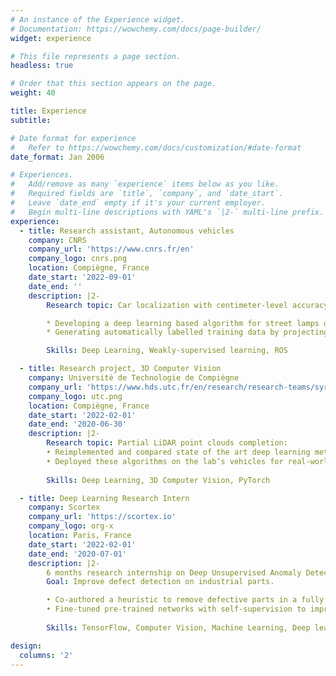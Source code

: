 ```yaml
---
# An instance of the Experience widget.
# Documentation: https://wowchemy.com/docs/page-builder/
widget: experience

# This file represents a page section.
headless: true

# Order that this section appears on the page.
weight: 40

title: Experience
subtitle:

# Date format for experience
#   Refer to https://wowchemy.com/docs/customization/#date-format
date_format: Jan 2006

# Experiences.
#   Add/remove as many `experience` items below as you like.
#   Required fields are `title`, `company`, and `date_start`.
#   Leave `date_end` empty if it's your current employer.
#   Begin multi-line descriptions with YAML's `|2-` multi-line prefix.
experience:
  - title: Research assistant, Autonomous vehicles
    company: CNRS
    company_url: 'https://www.cnrs.fr/en'
    company_logo: cnrs.png
    location: Compiègne, France
    date_start: '2022-09-01'
    date_end: ''
    description: |2-
        Research topic: Car localization with centimeter-level accuracy      

        * Developing a deep learning based algorithm for street lamps detection to determine the vehicle position on a map.
        * Generating automatically labelled training data by projecting the poles from a map into the vehicle frame.

        Skills: Deep Learning, Weakly-supervised learning, ROS

  - title: Research project, 3D Computer Vision 
    company: Université de Technologie de Compiègne
    company_url: 'https://www.hds.utc.fr/en/research/research-teams/syri-robotic-systems-in-interaction.html'
    company_logo: utc.png
    location: Compiègne, France
    date_start: '2022-02-01'
    date_end: '2020-06-30'
    description: |2-
        Research topic: Partial LiDAR point clouds completion:
        • Reimplemented and compared state of the art deep learning methods for LiDAR point clouds completion.
        • Deployed these algorithms on the lab’s vehicles for real-world testing.
        
        Skills: Deep Learning, 3D Computer Vision, PyTorch

  - title: Deep Learning Research Intern 
    company: Scortex
    company_url: 'https://scortex.io'
    company_logo: org-x
    location: Paris, France
    date_start: '2022-02-01'
    date_end: '2020-07-01'
    description: |2-
        6 months research internship on Deep Unsupervised Anomaly Detection.
        Goal: Improve defect detection on industrial parts.

        • Co-authored a heuristic to remove defective parts in a fully unlabelled dataset with 90+ AUC.
        • Fine-tuned pre-trained networks with self-supervision to improve defect detection AUC from 91.6 to 96.1 points.
        
        Skills: TensorFlow, Computer Vision, Machine Learning, Deep learning

design:
  columns: '2'
---
```

